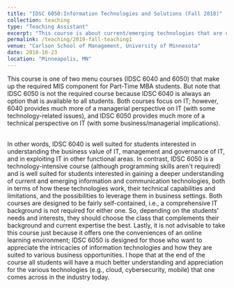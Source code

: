 ```yaml
---
title: "IDSC 6050:Information Technologies and Solutions (Fall 2018)"
collection: teaching
type: "Teaching Assistant"
excerpt: "This course is about current/emerging technologies that are used in modern net-enhanced organizations. Topics covered will include mobile communications, information security, cloud computing, blockchains, and emerging IT trends."
permalink: /teaching/2019-fall-teaching1
venue: "Carlson School of Management, University of Minnesota"
date: 2018-10-23
location: "Minneapolis, MN"
---
```


This course is one of two menu courses (IDSC 6040 and 6050) that make up the required MIS component for Part-Time MBA students. But note that IDSC 6050 is not the required course because IDSC 6040 is always an option that is available to all students. Both courses focus on IT; however, 6040 provides much more of a managerial perspective on IT (with some technology-related issues), and IDSC 6050 provides much more of a technical perspective on IT (with some business/managerial implications).

<br>In other words, IDSC 6040 is well suited for students interested in understanding the business value of IT, management and governance of IT, and in exploiting IT in other functional areas. In contrast, IDSC 6050 is a technology-intensive course (although programming skills aren't required) and is well suited for students interested in gaining a deeper understanding of current and emerging information and communication technologies, both in terms of how these technologies work, their technical capabilities and limitations, and the possibilities to leverage them in business settings. Both courses are designed to be fairly self-contained, i.e., a comprehensive IT background is not required for either one. So, depending on the students’ needs and interests, they should choose the class that complements their background and current expertise the best. Lastly, it is not advisable to take this course just because it offers one the conveniences of an online learning environment; IDSC 6050 is designed for those who want to appreciate the intricacies of information technologies and how they are suited to various business opportunities. I hope that at the end of the course all students will have a much better understanding and appreciation for the various technologies (e.g., cloud, cybersecurity, mobile) that one comes across in the industry today.
